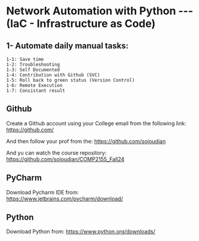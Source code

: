 # Network Automation with Python  --- (IaC - Infrastructure as Code)


## 1- Automate daily manual tasks:
	1-1: Save time
	1-2: Troubleshooting
	1-3: Self Documented
	1-4: Contribution with Github (SVC)
	1-5: Roll back to green status (Version Control)
	1-6: Remote Execution
	1-7: Consistant result

## Github
Create a Github account using your College email from the following link:
https://github.com/

And then follow your prof from the:
https://github.com/sojoudian

And yu can watch the course repository:
https://github.com/sojoudian/COMP2155_Fall24


## PyCharm
Download Pycharm IDE from:
https://www.jetbrains.com/pycharm/download/


## Python
Download Python from:
https://www.python.org/downloads/